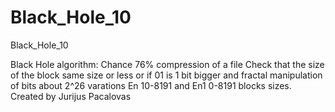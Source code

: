 # Black_Hole_10
Black_Hole_10

Black Hole algorithm: Chance 76% compression of a file Check that the size of the block same size or less or if 01 is 1 bit bigger and fractal manipulation of bits about 2^26 varations En 10-8191 and En1 0-8191 blocks sizes. Created by Jurijus Pacalovas
